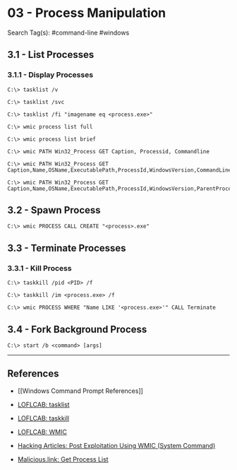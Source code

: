 # 03 - Process Manipulation

Search Tag(s): #command-line #windows

## 3.1 - List Processes

### 3.1.1 - Display Processes

```
C:\> tasklist /v

C:\> tasklist /svc

C:\> tasklist /fi "imagename eq <process.exe>"

C:\> wmic process list full

C:\> wmic process list brief

C:\> wmic PATH Win32_Process GET Caption, Processid, Commandline

C:\> wmic PATH Win32_Process GET Caption,Name,OSName,ExecutablePath,ProcessId,WindowsVersion,CommandLine

C:\> wmic PATH Win32_Process GET Caption,Name,OSName,ExecutablePath,ProcessId,WindowsVersion,ParentProcessId,SessionId,CommandLine
```

## 3.2 - Spawn Process

```
C:\> wmic PROCESS CALL CREATE "<process>.exe"
```

## 3.3 - Terminate Processes

### 3.3.1 - Kill Process

```
C:\> taskkill /pid <PID> /f

C:\> taskkill /im <process.exe> /f

C:\> wmic PROCESS WHERE "Name LIKE '<process.exe>'" CALL Terminate
```

## 3.4 - Fork Background Process

```
C:\> start /b <command> [args]
```

---
## References

- [[Windows Command Prompt References]]

- [LOFLCAB: tasklist](https://lofl-project.github.io/loflcab/Binaries/tasklist/)

- [LOFLCAB: taskkill](https://lofl-project.github.io/loflcab/Binaries/taskkill/)

- [LOFLCAB: WMIC](https://lofl-project.github.io/loflcab/Binaries/wmic/)

- [Hacking Articles: Post Exploitation Using WMIC (System Command)](https://www.hackingarticles.in/post-exploitation-using-wmic-system-command/)

- [Malicious.link: Get Process List](https://room362.com/posts/2020/get-process-list/)